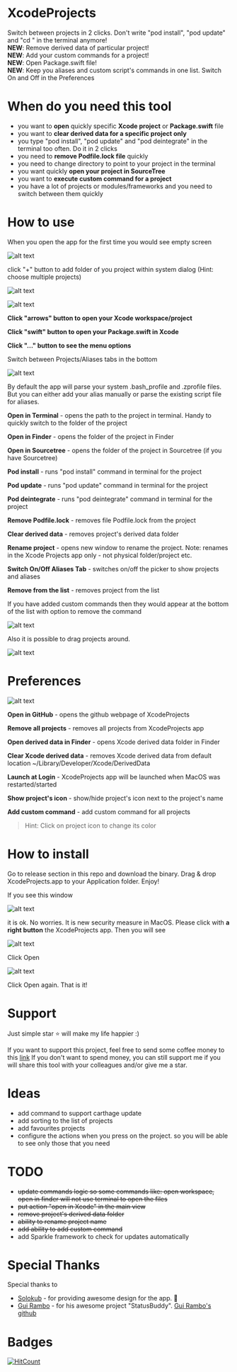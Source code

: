 # XcodeProjects
Switch between projects in 2 clicks. Don't write "pod install", "pod update" and "cd <your project>" in the terminal anymore!<br />
**NEW**: Remove derived data of particular project!<br />
**NEW**: Add your custom commands for a project! <br />
**NEW**: Open Package.swift file!<br />
**NEW**: Keep you aliases and custom script's commands in one list. Switch On and Off in the Preferences <br />
  
# When do you need this tool
- you want to **open** quickly specific **Xcode project** or **Package.swift** file
- you want to **clear derived data for a specific project only**
- you type "pod install", "pod update" and "pod deintegrate" in the terminal too often. Do it in 2 clicks
- you need to **remove Podfile.lock file** quickly
- you need to change directory to point to your project in the terminal 
- you want quickly **open your project in SourceTree**
- you want to **execute custom command for a project**
- you have a lot of projects or modules/frameworks and you need to switch between them quickly
  
# How to use 
When you open the app for the first time you would see empty screen

![alt text](Images/example_empty_list.png?raw=true)

click "+" button to add folder of you project within system dialog (Hint: choose multiple projects)

![alt text](Images/example_list_of_projects_dark.png?raw=true)

![alt text](Images/example_list_of_projects_light.png?raw=true)

**Click "arrows" button to open your Xcode workspace/project**

**Click "swift" button to open your Package.swift in Xcode**

**Click "..." button to see the menu options** 

Switch between Projects/Aliases tabs in the bottom

![alt text](Images/example_list_of_aliases_light.png?raw=true)

By default the app will parse your system .bash_profile and .zprofile files. But you can either add your alias manually or parse the existing script file for aliases.

**Open in Terminal** - opens the path to the project in terminal. Handy to quickly switch to the folder of the project

**Open in Finder** - opens the folder of the project in Finder

**Open in Sourcetree** - opens the folder of the project in Sourcetree (if you have Sourcetree)

**Pod install** - runs "pod install" command in terminal for the project

**Pod update** - runs "pod update" command in terminal for the project

**Pod deintegrate** - runs "pod deintegrate" command in terminal for the project

**Remove Podfile.lock** - removes file Podfile.lock from the project

**Clear derived data** - removes project's derived data folder

**Rename project** - opens new window to rename the project. Note: renames in the Xcode Projects app only - not physical folder/project etc.

**Switch On/Off Aliases Tab** - switches on/off the picker to show projects and aliases

**Remove from the list** - removes project from the list

If you have added custom commands then they would appear at the bottom of the list with option to remove the command

![alt text](Images/custom_command.png?raw=true)

Also it is possible to drag projects around.

![alt text](Images/example_drag_and_drop_dark.png?raw=true)

# Preferences

![alt text](Images/preferences_dark.png?raw=true)

**Open in GitHub** - opens the github webpage of  XcodeProjects

**Remove all projects** - removes all projects from XcodeProjects app

**Open derived data in Finder** - opens Xcode derived data folder in Finder

**Clear Xcode derived data** - removes Xcode derived data from default location ~/Library/Developer/Xcode/DerivedData

**Launch at Login** - XcodeProjects app will be launched when MacOS was restarted/started

**Show project's icon** - show/hide project's icon next to the project's name

**Add custom command** - add custom command for all projects

> Hint: Click on project icon to change its color

# How to install
Go to release section in this repo and download the binary. Drag & drop XcodeProjects.app to your Application folder. Enjoy!

If you see this window 

![alt text](Images/xcodeProjects_cantopen.jpeg?raw=true)

it is ok. No worries. It is new security measure in MacOS.
Please click with **a right button** the XcodeProjects app. Then you will see

![alt text](Images/xcodeProjects_rightclickMenu.jpeg?raw=true)

Click Open

![alt text](Images/xcodeProjects_openMenu.jpeg?raw=true)

Click Open again. That is it!

# Support
Just simple star ⭐️ will make my life happier :) 

If you want to support this project, feel free to send some coffee money to this [link](https://paypal.me/dkalachniuk)
If you don't want to spend money, you can still support me if you will share this tool with your colleagues and/or give me a star.

# Ideas
- add command to support carthage update
- add sorting to the list of projects
- add favourites projects
- configure the actions when you press on the project. so you will be able to see only those that you need

# TODO
- ~~update commands logic so some commands like: open workspace, open in finder will not use terminal to open the files~~
- ~~put action "open in Xcode" in the main view~~
- ~~remove project's derived data folder~~
- ~~ability to rename project name~~
- ~~add ability to add custom command~~
- add Sparkle framework to check for updates automatically

# Special Thanks
Special thanks to 
- [Solokub](https://github.com/Solokub) - for providing awesome design for the app. 🥳
- [Gui Rambo](https://gumroad.com/insidegui) - for his awesome project "StatusBuddy". [Gui Rambo's github](https://github.com/insidegui)

# Badges
[![HitCount](http://hits.dwyl.com/DKalachniuk/XcodeProjects.svg)](http://hits.dwyl.com/DKalachniuk/XcodeProjects)
